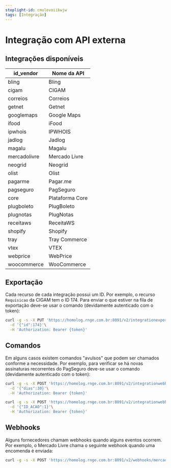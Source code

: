 ```yaml
---
stoplight-id: cmulevoiikwjw
tags: [Integração]
---
```


# Integração com API externa

## Integrações disponíveis

|id_vendor|Nome da API|
|---------|-----------|
|bling|Bling|
|cigam|CIGAM|
|correios|Correios|
|getnet|Getnet|
|googlemaps|Google Maps|
|ifood|iFood|
|ipwhois|IPWHOIS|
|jadlog|Jadlog|
|magalu|Magalu|
|mercadolivre|Mercado Livre|
|neogrid|Neogrid|
|olist|Olist|
|pagarme|Pagar.me|
|pagseguro|PagSeguro|
|core|Plataforma Core|
|plugboleto|PlugBoleto|
|plugnotas|PlugNotas|
|receitaws|ReceitaWS|
|shopify|Shopify|
|tray|Tray Commerce|
|vtex|VTEX|
|webprice|WebPrice|
|woocommerce|WooCommerce|

## Exportação

Cada recurso de cada integração possui um ID. Por exemplo, o recurso `Requisicao` da CIGAM tem o ID 174. Para enviar o que estiver na fila de exportação deve-se usar o comando (devidamente autenticado com o token):

```bash
curl -g -s -X PUT 'https://homolog.rnge.com.br:8091/v2/integrationexports/174'\
  -d '{"id":174}'\
  -H 'Authorization: Bearer {token}'
```


## Comandos

Em alguns casos existem comandos "avulsos" que podem ser chamados conforme a necessidade. Por exemplo, para verificar se há novas assinaturas recorrentes do PagSeguro deve-se usar o comando (devidamente autenticado com o token):

```bash
curl -g -s -X POST 'https://homolog.rnge.com.br:8091/v2/integrationwebhooks/pagseguro/verificacao'\
  -d '{"dias":30}'\
  -H 'Authorization: Bearer {token}'

curl -g -s -X POST 'https://homolog.rnge.com.br:8091/v2/integrationwebhooks/cigam/requisicao'\
  -d '{"ID_ACAO":1}'\
  -H 'Authorization: Bearer {token}'

```


## Webhooks

Alguns fornecedores chamam webhooks quando alguns eventos ocorrem. Por exemplo, o Mercado Livre chama o seguinte webhook quando uma encomenda é enviada:

```bash
curl -g -s -X POST 'https://homolog.rnge.com.br:8091/v2/webhooks/mercadolivre'
```
